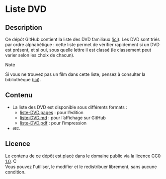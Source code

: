 # Liste DVD

## Description

Ce dépôt GitHub contient la liste des DVD familiaux ([ici](./listes-DVD/liste-DVD.md)).
Les DVD sont triés par ordre alphabétique : cette liste permet de vérifier rapidement si un DVD est présent, et si oui, sous quelle lettre il est classé (le classement peut varier selon les choix de chacun).

> [!NOTE]
> Si vous ne trouvez pas un film dans cette liste, pensez à consulter la bibliothèque ([ici](https://bib.rero.ch/rbnj/)).

## Contenu

- La liste des DVD est disponible sous différents formats :  
  - [liste-DVD.pages](./listes-DVD/liste-DVD.pages) : pour l’édition
  - [liste-DVD.md](./listes-DVD/liste-DVD.md) : pour l’affichage sur GitHub
  - [liste-DVD.pdf](./listes-DVD/liste-DVD.pdf) : pour l’impression
- *etc.*

## Licence

Le contenu de ce dépôt est placé dans le domaine public via la licence [CC0 1.0](https://creativecommons.org/publicdomain/zero/1.0/). <img src="https://mirrors.creativecommons.org/presskit/icons/zero.svg" alt="CC0" width="15" />  
Vous pouvez l'utiliser, le modifier et le redistribuer librement, sans aucune condition.